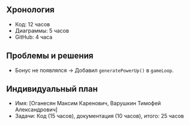 ## Хронология
- Код: 12 часов
- Диаграммы: 5 часов
- GitHub: 4 часа

## Проблемы и решения
- Бонус не появлялся → Добавил `generatePowerUp()` в `gameLoop`.

## Индивидуальный план
- Имя: [Оганесян Максим Каренович, Варушкин Тимофей Александрович]
- Задачи: Код (15 часов), документация (10 часов), итого: 25 часов
